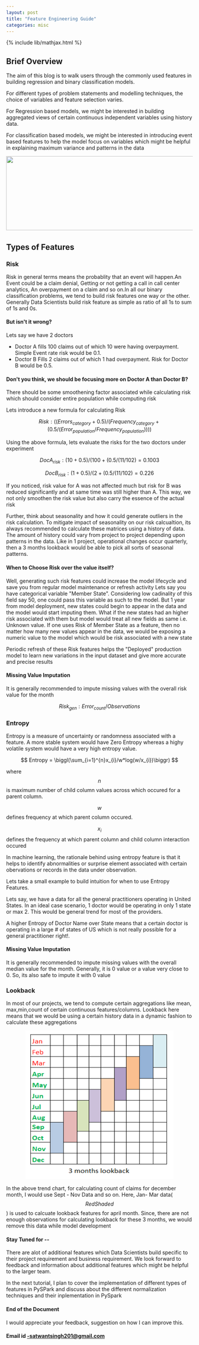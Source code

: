 ```yaml
---
layout: post
title: "Feature Engineering Guide"
categories: misc
---
```


{% include lib/mathjax.html %}
## Brief Overview
The aim of this blog is to walk users through the commonly used features in building regression and binary classification models.

For different types of problem statements and modelling techniques, the choice of variables and feature selection varies.

For Regression based models, we might be interested in building aggregated views of certain continuous independent variables using history data.

For classification based models, we might be interested in introducing event based features to help the model focus on variables which might be helpful in explaining maximum variance and patterns in the data

<p align="center">
  <img width="600" height="200" src="https://www.vidora.com/wp-content/uploads/2017/10/Screen-Shot-2017-10-16-at-6.33.28-PM.png">
</p>



## Types of Features

### Risk
Risk in general terms means the probablity that an event will happen.An Event could be a claim denial, Getting or not getting a call in call center analytics, An overpayment on a claim and so on.In all our binary classification problems, we tend to build risk features one way or the other. Generally Data Scientists  build risk feature as simple as ratio of all 1s to sum of 1s and 0s. 

#### But isn't it wrong?
Lets say we have 2 doctors
* Doctor A fills 100 claims out of which 10 were having overpayment. Simple Event rate risk would be 0.1.
* Doctor B Fills 2 claims out of which 1 had overpayment. Risk for Doctor B would be 0.5.

#### Don't you think, we should be focusing more on Doctor A than Doctor B?

There should be some smoothening factor associated while calculating risk which should consider entire population while computing risk

Lets introduce a new formula for calculating Risk

$${Risk} : (({Errors}_{category}+0.5)/({Frequency}_{category}+(0.5/({Error}_{population}/{Frequency}_{population}))))$$

Using the above formula, lets evaluate the risks for the two doctors under experiment

$${DocA}_{risk}  :(10+0.5)/(100+(0.5/(11/102) = 0.1003$$
 
$${DocB}_{risk}  :(1+0.5)/(2+(0.5/(11/102) = 0.226$$

If you noticed, risk value for A was not affected much but risk for B was reduced significantly and at same time was still higher than A. This way, we not only smoothen the risk value but also carry the essence of the actual risk

Further, think about seasonality and how it could generate outliers in the risk calculation. To mitigate impact of seasonality on our risk calcualtion, its always recommended to calculate these matrices using a history of data. The amount of history could vary from project to project depending upon patterns in the data. Like in 1 project, operational changes occur quarterly, then a 3 months lookback would be able to pick all sorts of seasonal patterns.


#### When to Choose Risk over the value itself?
Well, generating such risk features could increase the model lifecycle and save you from regular model maintenance or refresh activity
Lets say you have categorical variable "Member State". Considering low cadinality of this field say 50, one could pass this variable as such to the model. But 1 year from model deployment, new states could begin to appear in the data and the model would start imputing them. What if the new states had an higher risk associated with them but model would treat all new fields as same i.e. Unknown value. If one uses Risk of Member State as a feature, then no matter how many new values appear in the data, we would be exposing a numeric value to the model which would be risk associated with a new state

Periodic refresh of these Risk features helps the "Deployed" production model to learn new variations in the input dataset and give more accurate and precise results

#### Missing Value Imputation
It is generally recommended to impute missing values with the overall risk value for the month 

$$ {Risk}_{gen} : {Error}_{count}/{Observations} $$




### Entropy
Entropy is a measure of uncertainty or randomness associated with a feature. A more stable system would have Zero Entropy whereas a highy volatile system would have a very high entropy value.

$$ Entropy = \biggl(\sum_{i=1}^{n}x_{i}/w*log(w/x_{i})\biggr) $$

where $$ n $$ is maximum number of child column values across which occured for a parent column.

$$ w $$ defines frequency at which parent column occured.

$${x}_{i}$$ defines the frequency at which parent column and child column interaction occured

In machine learning, the rationale behind using entropy feature is that it helps to identify abnormalities or surprise element associated with certain obervations or records in the data under observation.

Lets take a small example to build intuition for when to use Entropy Features.

Lets say, we have a data for all the general practitioners operating in United States. In an ideal case scenario, 1 doctor would be operating in only 1 state or max 2. This would be general trend for most of the providers.

A higher Entropy of Doctor Name over State means that a certain doctor is operating in a large # of states of US which is not really possible for a general practitioner right!. 

#### Missing Value Imputation
It is generally recommended to impute missing values with the overall median value for the month. Generally, it is 0 value or a value very close to 0. So, its also safe to impute it with 0 value




### Lookback
In most of our projects, we tend to compute certain aggregations like mean, max,min,count of certain continuous features/columns. Lookback here means that we would be using a certain history data in a dynamic fashion to calculate these aggregations

<p align="center">
  <img width="400" height="400" src="https://raw.githubusercontent.com/Satwant201/Feature_Engineering_kit/master/Capture.PNG">
</p>


In the above trend chart, for calculating count of claims for december month, I would use Sept - Nov Data and so on.
Here, Jan- Mar data($$ { Red Shaded } $$) is used to calcuate lookback features for april month. Since, there are not enough observations for calculating lookback for these 3 months, we would remove this data while model development


#### Stay Tuned for --

There are alot of additional features which Data Scientists build specific to their project requirement and business requirement. We look forward to feedback and information about additional features which might be helpful to the larger team.

In the next tutorial, I  plan to cover the implementation of different types of features in PySPark and discuss about the different normalization techniques and their inplementation in PySpark

#### End of the Document



I would appreciate your feedback, suggestion on how I can improve this.

#### Email id -satwantsingh201@gmail.com

